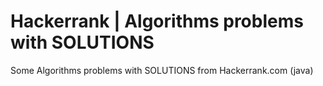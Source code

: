 # Hackerrank | Algorithms problems with SOLUTIONS
Some Algorithms problems with SOLUTIONS from Hackerrank.com (java)
